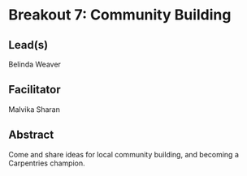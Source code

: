 # Breakout 7: **Community Building**


## Lead(s)

Belinda Weaver

## Facilitator 

Malvika Sharan


## Abstract

Come and share ideas for local community building, and becoming a Carpentries champion. 
